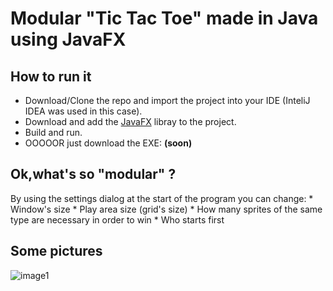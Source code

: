 # Modular "Tic Tac Toe" made in Java using JavaFX

## How to run it
* Download/Clone the repo and import the project into your IDE (InteliJ IDEA was used in this case).
* Download and add the [JavaFX](https://gluonhq.com/products/javafx/) libray to the project.
* Build and run.
* OOOOOR just download the EXE: **(soon)**

## Ok,what's so "modular" ?
By using the settings dialog at the start of the program you can change:
    * Window's size
    * Play area size (grid's size)
    * How many sprites of the same type are necessary in order to win
    * Who starts first
    
## Some pictures
![image1](https://imgur.com/TQ300aR)


